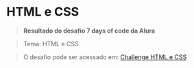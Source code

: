 # HTML e CSS

> **Resultado do desafio 7 days of code da Alura**

> Tema: HTML e CSS

> O desafio pode ser acessado em:  [Challenge HTML e CSS](https://7daysofcode.io/matricula/html-css)
